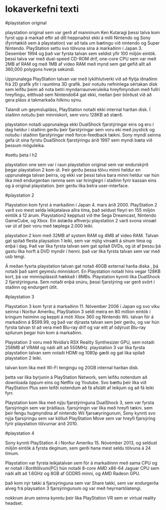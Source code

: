 
# lokaverkefni texti

#playstation original

playstation original sem var gerð af manninum Ken Kutaragi þessi talva kom fyrst upp á markað eftir að díll heppnaðist ekki á milli Nintendo og Sony (fyrirtækið sem á playstation) var að tala um bætingu við nintendo og Super Nintendo. PlayStation settu svo tölvuna sína á markaðinn í Japan 3. Desember 1994 og það var fyrsta talvan sem seldist yfir 100 miljón eintök. þessi talva var með dual-speed CD-ROM drif, one-core CPU sem var með 2MB af RAM og með 1MB af video RAM með mynd sem gat gefið allt að 360,000 polygons hverja sekúndi.

Upprunalega PlayStation talvan var með lykilhlutverki við að flytja iðnaðinn frá 2D grafík yfir í rauntíma 3D grafík. þeir notuðu nefninlega sértakan disk sem leifðu þeim að nota betri myndarraunveruleika hreyfimyndum með fullri hreyfingu, eitthvað sem Nintendo64 gat ekki, meðan þeir  börðust við að gera pláss á takmarkaða hilkinu sýnu.

Talandi um geymslupláss, PlayStation notaði ekki internal harðan disk. Í staðinn notuðu þeir minniskort, sem voru 128KB að stærð.

playstation notaði upprunalega ekki DualShock fjarstýringar eins og eru í dag heldur í staðinn gerðu þeir fjarstýringar sem voru eki með joystick og notuðu í staðinn fjarstýringar með force-feedback tækni. Sony myndi seinna gefa út sína fyrstu DualShock fjarstýringu árið 1997 sem myndi bæta við þessum möguleika.

#settu þeta í h2

playstation one sem var í raun playstation original sem var endurskýrð þegar playstation 2 kom út. Þeir gerðu þessa tölvu minni heldur en upprunalega talvan þeirra, og ekki var þessi talva bara minni heldur var hún líka með endurgerðan ramma sem var hringlegri í staðinn fyrir kassan eins og á original playstation. þeir gerðu líka betra user-interface.


#playstation 2

Playstation kom fyrst á markaðinn í Japan 4. mars árið 2000. PlayStation 2 varð svo mest selda leikjatalava allra tíma, það seldust fleyri en 155 miljón eintök á 12 árum. Playstation2 kepptust við the Sega Dreamcast, Nintendo GameCube, og  Xbox. Ein ástæða afhverju playstation 2 varð svona vinsæl var út af þeir voru með tæplega 2.000 leiki.

playstation 2 kom með 32MB af system RAM og 4MB af video RAM. Talvan gat spilað flesta playsation 1 leiki, sem var mjög vinsælt á sínum tíma og enþá í dag. Það var líka fyrsta talvan sem gat spilað DVDs, og út af þessu þá gastu líka horft á DVD myndir í henni. það var líka fyrsta talvan sem var með usb tengi.

Á meðan fysrta playstation talvan gat notað 40GB external harða diska , þá notaði það samt geymslu minniskort. En Playstation notaði hins vegar 128KB kort, þá var minnisplássið hækkað í 8MBs. Playstation kynnti líka DualShock 2 fjarstýringuna. Sem notaði enþá snúru, þessi fjarstýring var gerð svört í staðinn og endurgert útlit.


#playstation 3

Playstation 3 kom fyrst á markaðinn 11. Nóvember 2006 í Japan og svo viku seinna í Norður Ameríku, PlayStation 3 seldi meira en 80 million eintök í kringum heiminn og keppti á móti Xbox 360 og Nintendo Wii. talvan fór á markaðinn á $599.99, og það var dýrasta talvan sem þeir gerðu, og var hún fyrsta talvan til að vera með Blu-ray drif og var eitt af ódýrust Blu-ray spilurum þegar hún kom á markaðinn.

Playstation 3 voru með Nvidia’s RSX Reality Synthesizer GPU, sem notaði 256MB af VRAM og náði allt að 550MHz. playstation 3 var líka fyrsta playstation talvan sem notaði HDMI og 1080p gæði og gat líka spilað playstation 2 leiki.

talvan kom líka með Wi-Fi tengingu og 20GB internal harðan disk.

þetta var líka byrjunin á PlayStation Network, sem leifðu notendum að downloada öppum eins og Netflix og Youtube. Svo bættu þeir líka við PlayStation Plus sem leifði notendum að fá afslátt af leikjum og að fá leiki fyrr.

Playstation kom líka með nýju fjarstýringuna DualShock 3, sem var fyrsta fjarsýringin sem var þráðlaus. fjarsýringin var líka með hreyfi tækni. sem þeir fengu hugmyndina af nintendo Wii fjarsæyringunum, Sony kynnti svo nýja fjarsýringu sem var kölluð PlayStation Move sem var hreyfi fjarsýring fyrir playstation tölvurnar árið 2010.

#playstation 4

Sony kynnti PlayStation 4 í Norður Ameríku 15. Nóvember 2013, og seldust miljón eintök á fyrsta deginum, sem gerði hana mest seldu tölvuna á 24 tímum.

Playstation var fyrsta leikjatalvan sem fór á markaðinnn með sama CPU og er notað í Borðtölvum(PC) hún notaði 8-core AMD x86-64 Jaguar CPU sem náði allt að 1.6GHz og 8GB af GDDR5 minni, og AMD Radeon GPU.

það kom nýr takki á fjarsýringuna sem var Share takki, sem var endurgerða alveg frá playsation 3 fjarsýringunum og var með heyrnartólatengi.

nokkrum árum seinna kynntu þeir líka PlayStation VR sem er virtual reality headset.

